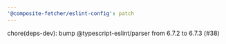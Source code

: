 ```yaml
---
'@composite-fetcher/eslint-config': patch
---
```


chore(deps-dev): bump @typescript-eslint/parser from 6.7.2 to 6.7.3 (#38)

